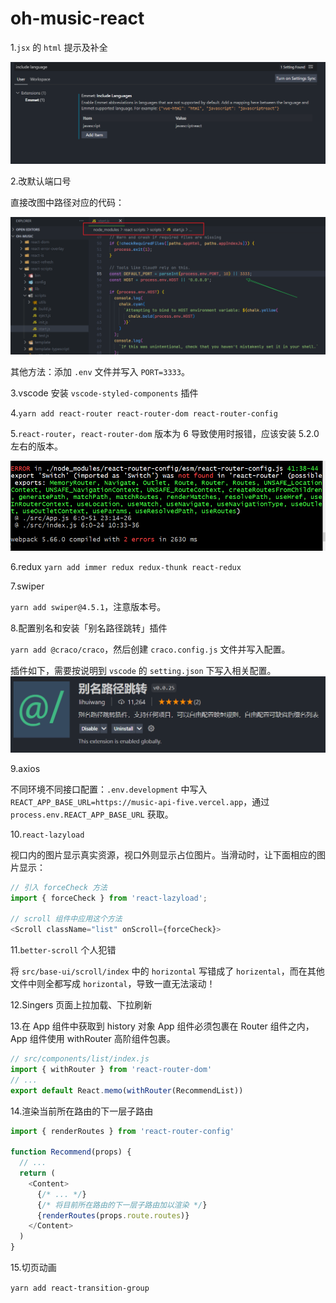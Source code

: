 # oh-music-react

1.`jsx` 的 `html` 提示及补全

![html](images/2022-01-18-18-38-35.png)

2.改默认端口号

直接改图中路径对应的代码：

![port](images/2022-01-16-21-20-48.png)

其他方法：添加 `.env` 文件并写入 `PORT=3333`。

3.vscode 安装 `vscode-styled-components` 插件

4.`yarn add react-router react-router-dom react-router-config`

5.`react-router`，`react-router-dom` 版本为 6 导致使用时报错，应该安装 5.2.0 左右的版本。

![react-dom-v6-error](images/2022-01-16-22-48-52.png)

6.redux
`yarn add immer redux redux-thunk react-redux`

7.swiper

`yarn add swiper@4.5.1`，注意版本号。

8.配置别名和安装「别名路径跳转」插件

`yarn add @craco/craco`，然后创建 `craco.config.js` 文件并写入配置。

插件如下，需要按说明到 `vscode` 的 `setting.json` 下写入相关配置。
![别名extend](images/2022-01-19-12-07-53.png)

9.axios

不同环境不同接口配置：`.env.development` 中写入 `REACT_APP_BASE_URL=https://music-api-five.vercel.app`，通过 `process.env.REACT_APP_BASE_URL` 获取。

10.`react-lazyload`

视口内的图片显示真实资源，视口外则显示占位图片。当滑动时，让下面相应的图片显示：

```js
// 引入 forceCheck 方法
import { forceCheck } from 'react-lazyload';

// scroll 组件中应用这个方法
<Scroll className="list" onScroll={forceCheck}>
```

11.`better-scroll` 个人犯错

将 `src/base-ui/scroll/index` 中的 `horizontal` 写错成了 `horizental`，而在其他文件中则全都写成 `horizontal`，导致一直无法滚动！

12.Singers 页面上拉加载、下拉刷新

13.在 App 组件中获取到 history 对象
App 组件必须包裹在 Router 组件之内，App 组件使用 withRouter 高阶组件包裹。

```js
// src/components/list/index.js
import { withRouter } from 'react-router-dom'
// ...
export default React.memo(withRouter(RecommendList))
```

14.渲染当前所在路由的下一层子路由

```js
import { renderRoutes } from 'react-router-config'

function Recommend(props) {
  // ...
  return (
    <Content>
      {/* ... */}
      {/* 将目前所在路由的下一层子路由加以渲染 */}
      {renderRoutes(props.route.routes)}
    </Content>
  )
}
```

15.切页动画

`yarn add react-transition-group`
